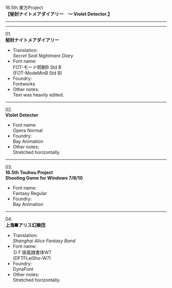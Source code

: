 16.5th 東方Project  
**【秘封ナイトメアダイアリー　～ Violet Detector.】**

---  
---

01\.  
**秘封ナイトメアダイアリー**  
  - Translation:  
*Secret Seal Nightmare Diary*
  - Font name:  
FOT-モード明朝B Std B  
(FOT-ModeMinB Std B)
  - Foundry:  
Fontworks
  - Other notes:  
Text was heavily edited.

---

02\.  
**Violet Detector**
  - Font name:  
Opera Normal
  - Foundry:  
Bay Animation
  - Other notes:  
Stretched horizontally.

---

03\.  
**16.5th Touhou Project**  
**Shooting Game for Windows 7/8/10**
  - Font name:  
Fantasy Regular
  - Foundry:  
Bay Animation

---

04\.  
**上海■アリス幻樂団**
  - Translation:  
*Shanghai Alice Fantasy Band*
  - Font name:  
ＤＦ唐風隷書体W7  
(DFTFLeiSho-W7)
  - Foundry:  
DynaFont
  - Other notes:  
Stretched horizontally.
